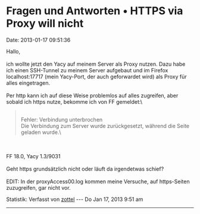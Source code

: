 Fragen und Antworten • HTTPS via Proxy will nicht
=================================================

Date: 2013-01-17 09:51:36

Hallo,\
\
ich wollte jetzt den Yacy auf meinem Server als Proxy nutzen. Dazu habe
ich einen SSH-Tunnel zu meinem Server aufgebaut und im Firefox
localhost:17717 (mein Yacy-Port, der auch geforwardet wird) als Proxy
für alles eingetragen.\
\
Per http kann ich auf diese Weise problemlos auf alles zugreifen, aber
sobald ich https nutze, bekomme ich von FF gemeldet:\

> <div>
>
> \
> Fehler: Verbindung unterbrochen\
> Die Verbindung zum Server wurde zurückgesetzt, während die Seite
> geladen wurde.\
>
> </div>

\
\
FF 18.0, Yacy 1.3/9031\
\
Geht https grundsätzlich nicht oder läuft da irgendetwas schief?\
\
EDIT: In der proxyAccess00.log kommen meine Versuche, auf https-Seiten
zuzugreifen, gar nicht vor.

Statistik: Verfasst von
[zottel](http://forum.yacy-websuche.de/memberlist.php?mode=viewprofile&u=8868)
--- Do Jan 17, 2013 9:51 am

------------------------------------------------------------------------
